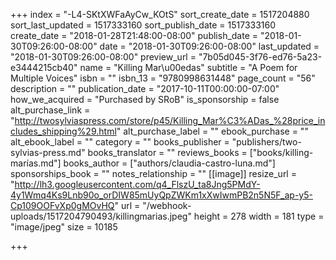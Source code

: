 +++
index = "-L4-SKtXWFaAyCw_KOtS"
sort_create_date = 1517204880
sort_last_updated = 1517333160
sort_publish_date = 1517333160
create_date = "2018-01-28T21:48:00-08:00"
publish_date = "2018-01-30T09:26:00-08:00"
date = "2018-01-30T09:26:00-08:00"
last_updated = "2018-01-30T09:26:00-08:00"
preview_url = "7b05d045-3f76-ed76-5a23-e3444215cb40"
name = "Killing Mar\u00edas"
subtitle = "A Poem for Multiple Voices"
isbn = ""
isbn_13 = "9780998631448"
page_count = "56"
description = ""
publication_date = "2017-10-11T00:00:00-07:00"
how_we_acquired = "Purchased by SRoB"
is_sponsorship = false
alt_purchase_link = "http://twosylviaspress.com/store/p45/Killing_Mar%C3%ADas_%28price_includes_shipping%29.html"
alt_purchase_label = ""
ebook_purchase = ""
alt_ebook_label = ""
category = ""
books_publisher = "publishers/two-sylvias-press.md"
books_translator = ""
reviews_books = ["books/killing-marías.md"]
books_author = ["authors/claudia-castro-luna.md"]
sponsorships_book = ""
notes_relationship = ""
[[image]]
resize_url = "http://lh3.googleusercontent.com/q4_FlszU_ta8Jng5PMdY-4y1Wmq4Ks9Lnb90o_orDIW85mUyQpZWKm1xXwIwmPB2n5N5F_ap-y5-Cp109OOFvXp0gMOvHQ"
url = "/webhook-uploads/1517204790493/killingmarias.jpeg"
height = 278
width = 181
type = "image/jpeg"
size = 10185

+++
